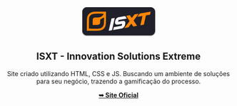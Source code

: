 <div align="center">

  <br />
  <br />
  
  <img src="./readme-images/project-logo.png" />

  <h2 align="center">ISXT - Innovation Solutions Extreme</h2>

  Site criado utilizando HTML, CSS e JS. Buscando um ambiente de soluções para seu negócio, trazendo a gamificação do processo.

  <a href="https://isxt.com.br"><strong>➥ Site Oficial</strong></a>

</div>

<br />


